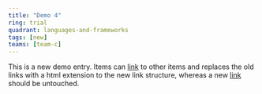 ```yaml
---
title: "Demo 4"
ring: trial
quadrant: languages-and-frameworks
tags: [new]
teams: [team-c]
---
```


This is a new demo entry. Items can [link](/methods-and-patterns/demo-1.html) to other items and replaces the old links with a html extension to the new link structure, whereas a new [link](/methods-and-patterns/demo-1/) should be untouched.
